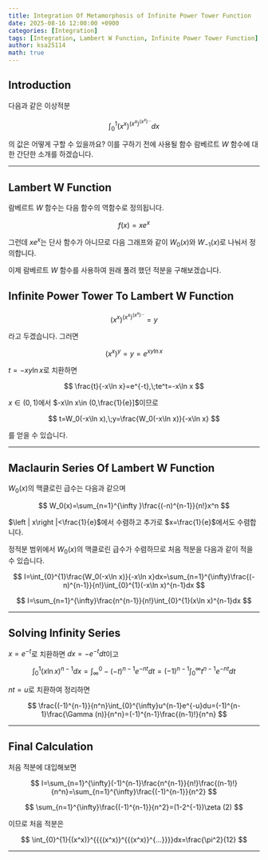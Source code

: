 ```yaml
---
title: Integration Of Metamorphosis of Infinite Power Tower Function
date: 2025-08-16 12:00:00 +0900
categories: [Integration]
tags: [Integration, Lambert W Function, Infinite Power Tower Function]
author: ksa25114
math: true
---
```



## Introduction

다음과 같은 이상적분

$$
\int_{0}^{1}{(x^x)}^{{{(x^x)}^{{(x^x)}^{...}}}}dx
$$

의 값은 어떻게 구할 수 있을까요? 이를 구하기 전에 사용될 함수 람베르트 $W$ 함수에 대한 간단한 소개를 하겠습니다.

---

## Lambert W Function

람베르트 $W$ 함수는 다음 함수의 역함수로 정의됩니다.

$$
f(x)=xe^x
$$

그런데 $xe^x$는 단사 함수가 아니므로 다음 그래프와 같이 $W_0(x)$와 $W_{-1}(x)$로 나눠서 정의합니다.

이제 람베르트 $W$ 함수를 사용하여 원래 풀려 했던 적분을 구해보겠습니다.

## Infinite Power Tower To Lambert W Function

$$
{(x^x)}^{{{(x^x)}^{{(x^x)}^{...}}}}=y
$$

라고 두겠습니다. 그러면

$$
{(x^x)}^y=y=e^{xy\ln x}
$$

$t=-xy\ln x$로 치환하면

$$
\frac{t}{-x\ln x}=e^{-t},\;te^t=-x\ln x
$$

$x\in (0,1)$에서 $-x\ln x\in (0,\frac{1}{e}]$이므로

$$
t=W_0(-x\ln x),\;y=\frac{W_0(-x\ln x)}{-x\ln x}
$$

를 얻을 수 있습니다.

---


## Maclaurin Series Of Lambert W Function

$W_0(x)$의 맥클로린 급수는 다음과 같으며

$$
W_0(x)=\sum_{n=1}^{\infty }\frac{(-n)^{n-1}}{n!}x^n
$$

$\left | x\right |<\frac{1}{e}$에서 수렴하고 추가로 $x=\frac{1}{e}$에서도 수렴합니다.

정적분 범위에서 $W_0(x)$의 맥클로린 급수가 수렴하므로 처음 적분을 다음과 같이 적을 수 있습니다.

$$
I=\int_{0}^{1}\frac{W_0(-x\ln x)}{-x\ln x}dx=\sum_{n=1}^{\infty}\frac{(-n)^{n-1}}{n!}\int_{0}^{1}(-x\ln x)^{n-1}dx
$$

$$
I=\sum_{n=1}^{\infty}\frac{n^{n-1}}{n!}\int_{0}^{1}(x\ln x)^{n-1}dx
$$

---

## Solving Infinity Series

$x=e^{-t}$로 치환하면 $dx=-e^{-t}dt$이고

$$
\int_{0}^{1}(x\ln x)^{n-1}dx=\int_{\infty}^{0}-(-t)^{n-1}e^{-nt}dt=(-1)^{n-1}\int_{0}^{\infty}t^{n-1}e^{-nt}dt
$$

$nt=u$로 치환하여 정리하면

$$
\frac{(-1)^{n-1}}{n^n}\int_{0}^{\infty}u^{n-1}e^{-u}du=(-1)^{n-1}\frac{\Gamma (n)}{n^n}=(-1)^{n-1}\frac{(n-1)!}{n^n}
$$

---

## Final Calculation

처음 적분에 대입해보면

$$
I=\sum_{n=1}^{\infty}(-1)^{n-1}\frac{n^{n-1}}{n!}\frac{(n-1)!}{n^n}=\sum_{n=1}^{\infty}\frac{(-1)^{n-1}}{n^2}
$$

$$
\sum_{n=1}^{\infty}\frac{(-1)^{n-1}}{n^2}=(1-2^{-1})\zeta (2)
$$

이므로 처음 적분은

$$
\int_{0}^{1}{(x^x)}^{{{(x^x)}^{{(x^x)}^{...}}}}dx=\frac{\pi^2}{12}
$$

---

